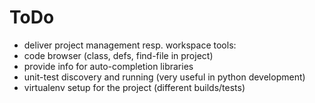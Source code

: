 # ToDo
- deliver project management resp. workspace tools:
- code browser (class, defs, find-file in project)
- provide info for auto-completion libraries
- unit-test discovery and running (very useful in python development)
- virtualenv setup for the project (different builds/tests)